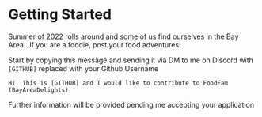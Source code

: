 # Getting Started
Summer of 2022 rolls around and some of us find ourselves in the Bay Area...If you are a foodie, post your food adventures!

Start by copying this message and sending it via DM to me on Discord with `[GITHUB]` replaced with your Github Username
```
Hi, This is [GITHUB] and I would like to contribute to FoodFam (BayAreaDelights)
```

Further information will be provided pending me accepting your application
